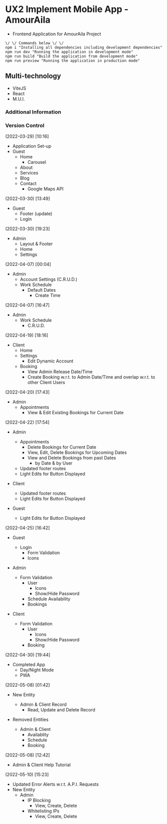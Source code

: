 # UX2 Implement Mobile App - AmourAila

-  Frontend Application for AmourAila Project

```
\/ \/ Commands below \/ \/
npm i "Installing all dependencies including development dependencies"
npm run dev "Running the application in development mode"
npm run build "Build the application from development mode"
npm run preview "Running the application in production mode"

```

## Multi-technology

-  ViteJS
-  React
-  M.U.I.

### Additional Information

### Version Control

(2022-03-29) [10:16]

-  Application Set-up
-  Guest
   -  Home
      -  Carousel
   -  About
   -  Services
   -  Blog
   -  Contact
      -  Google Maps API

(2022-03-30) [13:49]

-  Guest
   -  Footer (update)
   -  Login

(2022-03-30) [19:23]

-  Admin
   -  Layout & Footer
   -  Home
   -  Settings

(2022-04-07) [00:04]

-  Admin
   -  Account Settings (C.R.U.D.)
   -  Work Schedule
      -  Default Dates
         -  Create Time

(2022-04-07) [16:47]

-  Admin
   -  Work Schedule
      -  C.R.U.D.

(2022-04-19) [18:16]

-  Client
   -  Home
   -  Settings
      -  Edit Dynamic Account
   -  Booking
      -  View Admin Release Date/Time
      -  Create Booking w.r.t. to Admin Date/Time and overlap w.r.t. to other Client Users

(2022-04-20) [17:43]

-  Admin
   -  Appointments
      -  View & Edit Existing Bookings for Current Date

(2022-04-22) [17:54]

-  Admin

   -  Appointments
      -  Delete Bookings for Current Date
      -  View, Edit, Delete Bookings for Upcoming Dates
      -  View and Delete Bookings from past Dates
         -  by Date & by User
   -  Updated footer routes
   -  Light Edits for Button Displayed

-  Client

   -  Updated footer routes
   -  Light Edits for Button Displayed

-  Guest
   -  Light Edits for Button Displayed

(2022-04-25) [16:42]

-  Guest

   -  Login
      -  Form Validation
      -  Icons

-  Admin

   -  Form Validation
      -  User
         -  Icons
         -  Show/Hide Password
      -  Schedule Availability
      -  Bookings

-  Client
   -  Form Validation
      -  User
         -  Icons
         -  Show/Hide Password
      -  Booking

(2022-04-30) [19:44]

-  Completed App
   -  Day/Night Mode
   -  PWA

(2022-05-08) [01:42]

-  New Entity

   -  Admin & Client Record
      -  Read, Update and Delete Record

-  Removed Entities
   -  Admin & Client
      -  Availablity
      -  Schedule
      -  Booking

(2022-05-08) [12:42]

-  Admin & Client Help Tutorial

(2022-05-10) [15:23]

-  Updated Error Alerts w.r.t. A.P.I. Requests
-  New Entity
   -  Admin
      -  IP Blocking
         -  View, Create, Delete
      -  Whitelisting IPs
         -  View, Create, Delete

